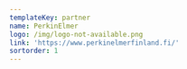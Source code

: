 ```yaml
---
templateKey: partner
name: PerkinElmer
logo: /img/logo-not-available.png
link: 'https://www.perkinelmerfinland.fi/'
sortorder: 1
---
```


